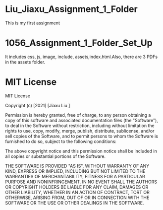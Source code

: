 # Liu_Jiaxu_Assignment_1_Folder
This is my first assignment 

# 1056_Assignment_1_Folder_Set_Up
It includes css, js, image, include, assets,index.html.Also, there are 3 PDFs in the assets folder.

# MIT License

MIT License

Copyright (c) [2021] [Jiaxu Liu ]

Permission is hereby granted, free of charge, to any person obtaining a copy of this software and associated documentation files (the "Software"), to deal in the Software without restriction, including without limitation the rights to use, copy, modify, merge, publish, distribute, sublicense, and/or sell copies of the Software, and to permit persons to whom the Software is furnished to do so, subject to the following conditions:

The above copyright notice and this permission notice shall be included in all copies or substantial portions of the Software.

THE SOFTWARE IS PROVIDED "AS IS", WITHOUT WARRANTY OF ANY KIND, EXPRESS OR IMPLIED, INCLUDING BUT NOT LIMITED TO THE WARRANTIES OF MERCHANTABILITY, FITNESS FOR A PARTICULAR PURPOSE AND NONINFRINGEMENT. IN NO EVENT SHALL THE AUTHORS OR COPYRIGHT HOLDERS BE LIABLE FOR ANY CLAIM, DAMAGES OR OTHER LIABILITY, WHETHER IN AN ACTION OF CONTRACT, TORT OR OTHERWISE, ARISING FROM, OUT OF OR IN CONNECTION WITH THE SOFTWARE OR THE USE OR OTHER DEALINGS IN THE SOFTWARE.
